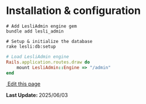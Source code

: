 # Installation & configuration

```shell
# Add LesliAdmin engine gem
bundle add lesli_admin
```

```shell
# Setup & initialize the database
rake lesli:db:setup
```

```ruby
# Load LesliAdmin engine
Rails.application.routes.draw do
    mount LesliAdmin::Engine => "/admin"
end
```

<section class="lesli-markdown-info">
    <p><a target="blank" href="https://github.com/LesliTech/LesliMailer/tree/master/docs/installation.md"><i class="ri-external-link-fill"></i>&nbsp;Edit this page</a><p/>
    <p><b>Last Update: </b>2025/06/03</p>
</section>

<!-- This code was automatically generated -->
<!-- to update this docs please run rake docs:build -->

